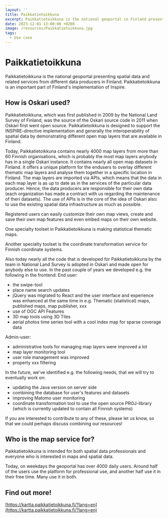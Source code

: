 ```yaml
---
layout: ''
title: Paikkatietoikkuna
excerpt: Paikkatietoikkuna is the national geoportal in Finland presenting spatial data and related services from different data producers. Paikkatietoikkuna is an important part of Finland's implementation of Inspire.
date: 2023-12-01 13:00:00 +0200
image: /resources/Paikkatietoikkuna.jpg
tags:
  - Use case
---
```


# Paikkatietoikkuna

Paikkatietoikkuna is the national geoportal presenting spatial data and related services from different data producers in Finland. Paikkatietoikkuna is an important part of Finland's implementation of Inspire.

## How is Oskari used?

Paikkatietoikkuna, which was first published in 2009 by the National Land Survey of Finland, was the source of the Oskari source code in 2011 when Oskari first went open source. Paikkatietoikkuna is designed to support the INSPIRE-directive implementation and generally the interoperability of spatial data by demonstrating different open map layers that are available in Finland. 

Today, Paikkatietoikkuna contains nearly 4000 map layers from more than 60 Finnish organisations, which is probably the most map layers anybody has in a single Oskari instance. It contains nearly all open map datasets in Finland. It offers a unique platform for the endusers to overlay different thematic map layers and analyse them together in a specific location in Finland. The map layers are imported via APIs, which means that the data in each map layer is as up to date as in the services of the particular data producer. Hence, the data producers are responsible for their own data (each organization has made a contract with us regarding the maintenance of theri datasets). The use of APIs is in the core of the idea of Oskari also: to use the existing spatial data infrastructure as much as possible. 

Registered users can easily customize their own map views, create and save their own map features and even embed maps on their own website. 

One specialty toolset in Paikkatietoikkuna is making statistical thematic maps. 

Another specialty toolset is the coordinate transformation service for Finnish coordinate systems. 

Also today nearly all the code that is developed for Paikkatietoikkuna by the team in National Land Survey is adopted in Oskari and made open for anybody else to use. In the past couple of years we developed e.g. the following in the frontend: 
End user: 
* the swipe-tool
* place name search updates
* jQuery was migrated to React and the user interface and experience was enhanced at the same time in e.g. Thematic (statistical) maps, published maps, map publisher, xxx
* use of OGC API Features
* 3D map tools using 3D Tiles
* aerial photos time series tool with a cool index map for sparse coverage data

Admin-user: 
* administrative tools for managing map layers were improved a lot
* map layer monitoring tool
* user role management was improved
* property xxx filtering

In the future, we've identified e.g. the following needs, that we will try to eventually work on: 
* updating the Java version on server side
* combining the database for user's features and datasets
* improving Matomo user monitoring
* coordinate transformation tool to use the open source PROJ-library (which is currently updated to contain all Finnish systems)

If you are interested to contribute to any of these, please let us know, so that we could perhaps discuss combining our resources! 

## Who is the map service for?

Paikkatietoikkuna is intended for both spatial data professionals and everyone who is interested in maps and spatial data. 

Today,  on weekdays the geoportal has over 4000 daily users. Around half of the users use the platform for professional use, and another half use it in their free time. Many use it in both. 

## Find out more!

[https://kartta.paikkatietoikkuna.fi/?lang=en](https://kartta.paikkatietoikkuna.fi/?lang=en)
